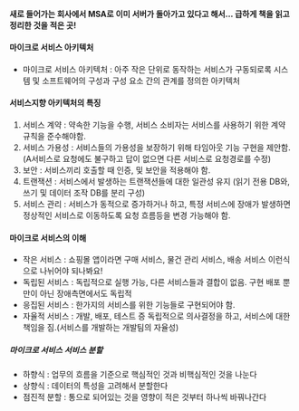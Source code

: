 #### 새로 들어가는 회사에서 MSA로 이미 서버가 돌아가고 있다고 해서... 급하게 책을 읽고 정리한 것을 적은 곳!

#### 마이크로 서비스 아키텍처
* 마이크로 서비스 아키텍처 : 아주 작은 단위로 동작하는 서비스가 구동되로록 시스템 및 소프트웨어의 구성과 구성 요소 간의 관계를 정의한 
아키텍처

#### 서비스지향 아키텍처의 특징
1. 서비스 계약 : 약속한 기능을 수행, 서비스 소비자는 서비스를 사용하기 위한 계약 규칙을 준수해야함.
2. 서비스 가용성 : 서비스들의 가용성을 보장하기 위해 타임아웃 기능 구현을 제안함. (A서비스로 요청에도 불구하고 답이 없으면 다른 서비스로 요청경로를 수정)
3. 보안 : 서비스끼리 호출할 때 인증, 및 보안을 적용해야 함.
4. 트랜잭션 : 서비스에서 발생하는 트랜잭션들에 대한 일관성 유지 (읽기 전용 DB와, 쓰기 및 데이터 조작 DB를 분리 구성)
5. 서비스 관리 : 서비스가 동적으로 증가하거나 하고, 특정 서비스에 장애가 발생하면 정상적인 서비스로 이동하도록 요청 흐름등을 변경 가능해야 함.

#### 마이크로 서비스의 이해
* 작은 서비스 : 쇼핑몰 앱이라면 구매 서비스, 물건 관리 서비스, 배송 서비스 이런식으로 나뉘어야 되나봐요!
* 독립된 서비스 : 독립적으로 실행 가능, 다른 서비스들과 결합이 없음. 구현 배포 뿐만이 아닌 장애측면에서도 독립적
* 응집된 서비스 : 한가지의 서비스를 위한 기능들로 구현되어야 함.
* 자율적 서비스 : 개발, 배포, 테스트 증 독립적으로 의사결정을 하고, 서비스에 대한 책임을 짐.(서비스를 개발하는 개발팀의 자율성)

##### 마이크로 서비스 서비스 분할
* 하향식 : 업무의 흐름을 기준으로 핵심적인 것과 비핵심적인 것을 나눈다
* 상향식 : 데이터의 특성을 고려해서 분할한다
* 점진적 분할 : 통으로 되어있는 것을 영향이 적은 것부터 하나씩 바꿔나간다

